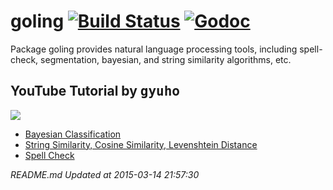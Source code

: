 goling [![Build Status](https://travis-ci.org/gyuho/goling.svg?branch=master)](https://travis-ci.org/gyuho/goling) [![Godoc](http://img.shields.io/badge/godoc-reference-blue.svg?style=flat)](https://godoc.org/github.com/gyuho/goling)
==========

Package goling provides natural language processing tools, including spell-check, segmentation, bayesian, and string similarity algorithms, etc.




## YouTube Tutorial by <kbd>gyuho</kbd>


<a href="http://www.youtube.com/watch?v=927YDZH_MLo" target="_blank"><img src="http://img.youtube.com/vi/927YDZH_MLo/0.jpg"></a>

- <a href="https://www.youtube.com/watch?v=dctzCcYt4AM&list=PLT6aABhFfintOGKWVWz9qMxC3qZZdHQRD&index=1" target="_blank">Bayesian Classification</a>
- <a href="https://www.youtube.com/watch?v=927YDZH_MLo&list=PLT6aABhFfintOGKWVWz9qMxC3qZZdHQRD" target="_blank">String Similarity, Cosine Similarity, Levenshtein Distance</a>
- <a href="https://www.youtube.com/watch?v=3qHx1VCcobY&list=PLT6aABhFfintOGKWVWz9qMxC3qZZdHQRD" target="_blank">Spell Check</a>





<i>README.md Updated at 2015-03-14 21:57:30</i>
